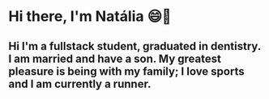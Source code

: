 # Hi there, I'm Natália 😄🙌
## Hi I'm a fullstack student, graduated in dentistry. I am married and have a son. My greatest pleasure is being with my family; I love sports and I am currently a runner.



